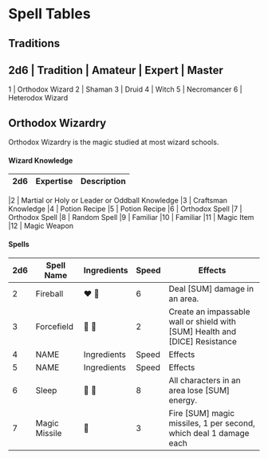 # Spell Tables

## Traditions

2d6 | Tradition | Amateur | Expert | Master
-------------------------------------------
1 | Orthodox Wizard
2 | Shaman
3 | Druid
4 | Witch
5 | Necromancer
6 | Heterodox Wizard


## Orthodox Wizardry

Orthodox Wizardry is the magic studied at most wizard schools.

#### Wizard Knowledge

|2d6 | Expertise | Description |
|----|-----------|-------------|

|2 | Martial or Holy or Leader or Oddball Knowledge
|3 | Craftsman Knowledge
|4 | Potion Recipe
|5 | Potion Recipe
|6 | Orthodox Spell
|7 | Orthodox Spell
|8 | Random Spell
|9 | Familiar
|10 | Familiar
|11 | Magic Item 
|12 | Magic Weapon



#### Spells

|2d6 | Spell Name | Ingredients | Speed | Effects |
|----|------------|-------------|-------|-------- |
|2 | Fireball | :heart: :black_heart: | 6 | Deal [SUM] damage in an area. |
|3 | Forcefield | :purple_heart: :blue_heart: | 2 | Create an impassable wall or shield with [SUM] Health and [DICE] Resistance |
|4 | NAME | Ingredients | Speed | Effects |
|5 | NAME | Ingredients | Speed | Effects |
|6 | Sleep | :purple_heart: :black_heart: | 8 | All characters in an area lose [SUM] energy. |
|7 | Magic Missile | :purple_heart: | 3 | Fire [SUM] magic missiles, 1 per second, which deal 1 damage each |